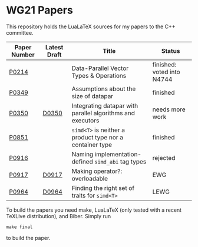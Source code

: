 # WG21 Papers

This repository holds the LuaLaTeX sources for my papers to the C++ committee.

| Paper Number                     | Latest Draft                                       | Title                                   | Status                     |
| -------------------------------- | -------------------------------------------------- | --------------------------------------- | -------------------------- |
| [P0214](https://wg21.link/p0214) |                                                    | Data-Parallel Vector Types & Operations | finished: voted into N4744 |
| [P0349](https://wg21.link/p0349) |                                                    | Assumptions about the size of datapar   | finished                   |
| [P0350](https://wg21.link/p0350) | [D0350](https://web-docs.gsi.de/~mkretz/D0350.pdf) | Integrating datapar with parallel algorithms and executors | needs more work |
| [P0851](https://wg21.link/p0851) |                                                    | `simd<T>` is neither a product type nor a container type | finished  |
| [P0916](https://wg21.link/p0916) |                                                    | Naming implementation-defined `simd_abi` tag types | rejected        |
| [P0917](https://wg21.link/p0917) | [D0917](https://web-docs.gsi.de/~mkretz/D0917.pdf) | Making operator?: overloadable          | EWG                        |
| [P0964](https://wg21.link/p0964) | [D0964](https://web-docs.gsi.de/~mkretz/D0964.pdf) | Finding the right set of traits for `simd<T>` | LEWG                 |

To build the papers you need make, LuaLaTeX (only tested with a recent TeXLive distribution), and Biber.
Simply run

    make final

to build the paper.
